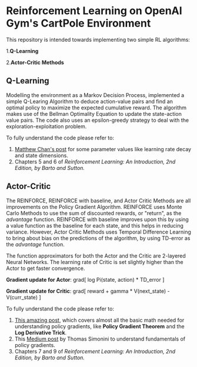 # Reinforcement Learning on OpenAI Gym's CartPole Environment

This repository is intended towards implementing two simple RL algorithms:

1.<b>Q-Learning</b>

2.<b>Actor-Critic Methods</b>

## Q-Learning

Modelling the environment as a Markov Decision Process, implemented a simple Q-Learing Algorithm to deduce action-value pairs and find an optimal policy to maximize the expected cumulative reward. The algorithm makes use of the Bellman Optimality Equation to update the state-action value pairs. The code also uses an epsilon-greedy strategy to deal with the exploration-exploitation problem.


To fully understand the code please refer to:
1. [Matthew Chan's post](https://medium.com/@tuzzer) for some parameter values like learning rate decay and state dimensions.
2. Chapters 5 and 6 of <i>Reinforcement Learning: An Introduction, 2nd Edition, by Barto and Sutton.</i>


## Actor-Critic

The REINFORCE, REINFORCE with baseline, and Actor Critic Methods are all improvements on the Policy Gradient Algorithm. REINFORCE uses Monte Carlo Methods to use the sum of discounted rewards, or "return", as the <i>advantage</i> function. REINFORCE with baseline improves upon this by using a value function as the baseline for each state, and this helps in reducing variance. However, Actor Critic Methods uses Temporal Difference Learning to bring about bias on the predictions of the algorithm, by using TD-error as the <i>advantage</i> function.

The function approximators for both the Actor and the Critic are 2-layered Neural Networks. The learning rate of Critic is set slightly higher than the Actor to get faster convergence.

<b>Gradient update for Actor</b>: grad[ log Pi(state, action) * TD_error ]

<b>Gradient update for Critic</b>: grad[ reward + gamma * V(next_state) - V(curr_state) ]


To fully understand the code please refer to:
1. [This amazing post](https://danieltakeshi.github.io/2017/03/28/going-deeper-into-reinforcement-learning-fundamentals-of-policy-gradients/), which covers almost all the basic math needed for understanding policy gradients, like <b>Policy Gradient Theorem</b> and the <b>Log Derivative Trick</b>.
2. This [Medium post](https://medium.freecodecamp.org/an-introduction-to-policy-gradients-with-cartpole-and-doom-495b5ef2207f) by Thomas Simonini to understand fundamentals of policy gradients.
3. Chapters 7 and 9 of <i>Reinforcement Learning: An Introduction, 2nd Edition, by Barto and Sutton.</i> 
